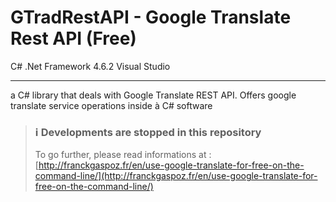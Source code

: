 # GTradRestAPI - Google Translate Rest API (Free) 
C# .Net Framework 4.6.2
Visual Studio
<hr>

a C# library that deals with Google Translate REST API. Offers google translate service operations inside à C# software


> ### :information_source: Developments are stopped in this repository
> To go further, please read informations at : [http://franckgaspoz.fr/en/use-google-translate-for-free-on-the-command-line/](http://franckgaspoz.fr/en/use-google-translate-for-free-on-the-command-line/)
